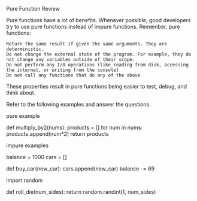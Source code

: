 Pure Function Review

Pure functions have a lot of benefits. Whenever possible, good developers try to use pure functions instead of impure functions. Remember, pure functions:

    Return the same result if given the same arguments. They are deterministic.
    Do not change the external state of the program. For example, they do not change any variables outside of their scope.
    Do not perform any I/O operations (like reading from disk, accessing the internet, or writing from the console)
    Do not call any functions that do any of the above

These properties result in pure functions being easier to test, debug, and think about.

Refer to the following examples and answer the questions.

pure example

def multiply_by2(nums):
    products = []
    for num in nums:
        products.append(num*2)
    return products


impure examples

balance = 1000
cars = []

def buy_car(new_car):
    cars.append(new_car)
    balance -= 69

import random

def roll_die(num_sides):
    return random.randint(1, num_sides)
